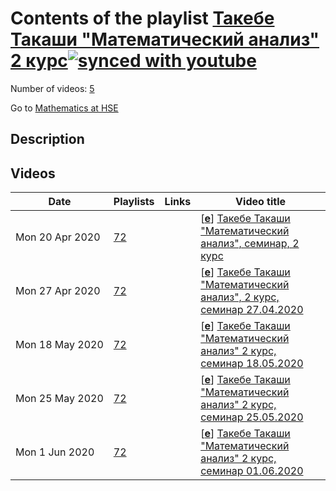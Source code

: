 # Contents of the playlist [Такебе Такаши "Математический анализ" 2 курс](https://www.youtube.com/playlist?list=PLq3E5oubNNoAxXVQP0fhg0gaGB0xCATh3)[![synced with youtube](https://img.shields.io/github/last-commit/mathphysschool/mathphysschool.github.io/autoupdate1?label=synced%20with%20youtube)](#)

Number of videos: [5](#videos)

Go to [Mathematics at HSE](../README.md)

## Description



## Videos

|Date|Playlists|Links|Video title|
|---|---|---|---|
| Mon&nbsp;20&nbsp;Apr&nbsp;2020 | [72](../playlists/72 "Такебе Такаши &#34;Математический анализ&#34; 2 курс") |  | [[**e**](https://studio.youtube.com/video/3wI9eSx95gI/edit "Edit")] [Такебе Такаши &#34;Математический анализ&#34;, семинар, 2 курс](https://www.youtube.com/watch?v=3wI9eSx95gI&list=PLq3E5oubNNoAxXVQP0fhg0gaGB0xCATh3) |
| Mon&nbsp;27&nbsp;Apr&nbsp;2020 | [72](../playlists/72 "Такебе Такаши &#34;Математический анализ&#34; 2 курс") |  | [[**e**](https://studio.youtube.com/video/qFz6-2Fue-c/edit "Edit")] [Такебе Такаши &#34;Математический анализ&#34;, 2 курс, семинар 27.04.2020](https://www.youtube.com/watch?v=qFz6-2Fue-c&list=PLq3E5oubNNoAxXVQP0fhg0gaGB0xCATh3) |
| Mon&nbsp;18&nbsp;May&nbsp;2020 | [72](../playlists/72 "Такебе Такаши &#34;Математический анализ&#34; 2 курс") |  | [[**e**](https://studio.youtube.com/video/6f8klAB-dRQ/edit "Edit")] [Такебе Такаши &#34;Математический анализ&#34; 2 курс, семинар 18.05.2020](https://www.youtube.com/watch?v=6f8klAB-dRQ&list=PLq3E5oubNNoAxXVQP0fhg0gaGB0xCATh3) |
| Mon&nbsp;25&nbsp;May&nbsp;2020 | [72](../playlists/72 "Такебе Такаши &#34;Математический анализ&#34; 2 курс") |  | [[**e**](https://studio.youtube.com/video/x0QAX8rTbXQ/edit "Edit")] [Такебе Такаши &#34;Математический анализ&#34; 2 курс, семинар 25.05.2020](https://www.youtube.com/watch?v=x0QAX8rTbXQ&list=PLq3E5oubNNoAxXVQP0fhg0gaGB0xCATh3) |
| Mon&nbsp;1&nbsp;Jun&nbsp;2020 | [72](../playlists/72 "Такебе Такаши &#34;Математический анализ&#34; 2 курс") |  | [[**e**](https://studio.youtube.com/video/mODrU783yyU/edit "Edit")] [Такебе Такаши &#34;Математический анализ&#34; 2 курс, семинар 01.06.2020](https://www.youtube.com/watch?v=mODrU783yyU&list=PLq3E5oubNNoAxXVQP0fhg0gaGB0xCATh3) |
